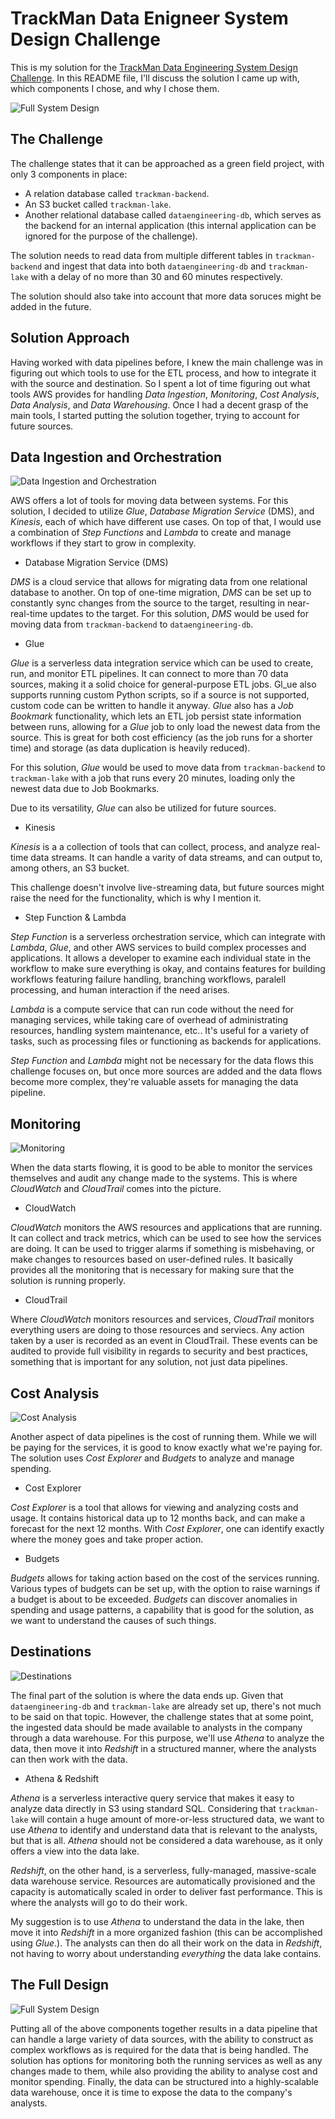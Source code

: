 # TrackMan Data Enigneer System Design Challenge

This is my solution for the [TrackMan Data Engineering System Design Challenge](http://designchallenge.trackmandata.com/). In this README file, I'll discuss the solution I came up with, which components I chose, and why I chose them.

![Full System Design](/images/01_Design_Full.jpg)

## The Challenge

The challenge states that it can be approached as a green field project, with only 3 components in place:

* A relation database called `trackman-backend`.
* An S3 bucket called `trackman-lake`.
* Another relational database called `dataengineering-db`, which serves as the backend for an internal application (this internal application can be ignored for the purpose of the challenge).

The solution needs to read data from multiple different tables in `trackman-backend` and ingest that data into both `dataengineering-db` and `trackman-lake` with a delay of no more than 30 and 60 minutes respectively.

The solution should also take into account that more data soruces might be added in the future.

## Solution Approach

Having worked with data pipelines before, I knew the main challenge was in figuring out which tools to use for the ETL process, and how to integrate it with the source and destination. So I spent a lot of time figuring out what tools AWS provides for handling _Data Ingestion_, _Monitoring_, _Cost Analysis_, _Data Analysis_, and _Data Warehousing_. Once I had a decent grasp of the main tools, I started putting the solution together, trying to account for future sources.

## Data Ingestion and Orchestration

![Data Ingestion and Orchestration](/images/02_Ingestion_and_Orchestration.jpg)

AWS offers a lot of tools for moving data between systems. For this solution, I decided to utilize _Glue_, _Database Migration Service_ (DMS), and _Kinesis_, each of which have different use cases. On top of that, I would use a combination of _Step Functions_ and _Lambda_ to create and manage workflows if they start to grow in complexity.

* Database Migration Service (DMS)

_DMS_ is a cloud service that allows for migrating data from one relational database to another. On top of one-time migration, _DMS_ can be set up to constantly sync changes from the source to the target, resulting in near-real-time updates to the target. For this solution, _DMS_ would be used for moving data from `trackman-backend` to `dataengineering-db`.

* Glue

_Glue_ is a serverless data integration service which can be used to create, run, and monitor ETL pipelines. It can connect to more than 70 data sources, making it a solid choice for general-purpose ETL jobs. Gl_ue also supports running custom Python scripts, so if a source is not supported, custom code can be written to handle it anyway. _Glue_ also has a _Job Bookmark_ functionality, which lets an ETL job persist state information between runs, allowing for a _Glue_ job to only load the newest data from the source. This is great for both cost efficiency (as the job runs for a shorter time) and storage (as data duplication is heavily reduced).

For this solution, _Glue_ would be used to move data from `trackman-backend` to `trackman-lake` with a job that runs every 20 minutes, loading only the newest data due to Job Bookmarks.

Due to its versatility, _Glue_ can also be utilized for future sources.

* Kinesis

_Kinesis_ is a a collection of tools that can collect, process, and analyze real-time data streams. It can handle a varity of data streams, and can output to, among others, an S3 bucket.

This challenge doesn't involve live-streaming data, but future sources might raise the need for the functionality, which is why I mention it.

* Step Function & Lambda

_Step Function_ is a serverless orchestration service, which can integrate with _Lambda_, _Glue_, and other AWS services to build complex processes and applications. It allows a developer to examine each individual state in the workflow to make sure everything is okay, and contains features for building workflows featuring failure handling, branching workflows, paralell processing, and human interaction if the need arises.

_Lambda_ is a compute service that can run code without the need for managing services, while taking care of overhead of administrating resources, handling system maintenance, etc.. It's useful for a variety of tasks, such as processing files or functioning as backends for applications.

_Step Function_ and _Lambda_ might not be necessary for the data flows this challenge focuses on, but once more sources are added and the data flows become more complex, they're valuable assets for managing the data pipeline.

## Monitoring

![Monitoring](/images/03_Monitoring.jpg)

When the data starts flowing, it is good to be able to monitor the services themselves and audit any change made to the systems. This is where _CloudWatch_ and _CloudTrail_ comes into the picture.

* CloudWatch

_CloudWatch_ monitors the AWS resources and applications that are running. It can collect and track metrics, which can be used to see how the services are doing. It can be used to trigger alarms if something is misbehaving, or make changes to resources based on user-defined rules. It basically provides all the monitoring that is necessary for making sure that the solution is running properly.

* CloudTrail

Where _CloudWatch_ monitors resources and services, _CloudTrail_ monitors everything users are doing to those resources and serviecs. Any action taken by a user is recorded as an event in CloudTrail. These events can be audited to provide full visibility in regards to security and best practices, something that is important for any solution, not just data pipelines.

## Cost Analysis

![Cost Analysis](/images/04_Cost_Analysis.jpg)

Another aspect of data pipelines is the cost of running them. While we will be paying for the services, it is good to know exactly what we're paying for. The solution uses _Cost Explorer_ and _Budgets_ to analyze and manage spending.

* Cost Explorer

_Cost Explorer_ is a tool that allows for viewing and analyzing costs and usage. It contains historical data up to 12 months back, and can make a forecast for the next 12 months. With _Cost Explorer_, one can identify exactly where the money goes and take proper action.

* Budgets

_Budgets_ allows for taking action based on the cost of the services running. Various types of budgets can be set up, with the option to raise warnings if a budget is about to be exceeded. _Budgets_ can discover anomalies in spending and usage patterns, a capability that is good for the solution, as we want to understand the causes of such things.

## Destinations

![Destinations](/images/05_Destinations.jpg)

The final part of the solution is where the data ends up. Given that `dataengineering-db` and `trackman-lake` are already set up, there's not much to be said on that topic. However, the challenge states that at some point, the ingested data should be made available to analysts in the company through a data warehouse. For this purpose, we'll use _Athena_ to analyze the data, then move it into _Redshift_ in a structured manner, where the analysts can then work with the data.

* Athena & Redshift

_Athena_ is a serverless interactive query service that makes it easy to analyze data directly in S3 using standard SQL. Considering that `trackman-lake` will contain a huge amount of more-or-less structured data, we want to use _Athena_ to identify and understand data that is relevant to the analysts, but that is all. _Athena_ should not be considered a data warehouse, as it only offers a view into the data lake.

_Redshift_, on the other hand, is a serverless, fully-managed, massive-scale data warehouse service. Resources are automatically provisioned and the capacity is automatically scaled in order to deliver fast performance. This is where the analysts will go to do their work.

My suggestion is to use _Athena_ to understand the data in the lake, then move it into _Redshift_ in a more organized fashion (this can be accomplished using _Glue_.). The analysts can then do all their work on the data in _Redshift_, not having to worry about understanding _everything_ the data lake contains.

## The Full Design

![Full System Design](/images/01_Design_Full.jpg)

Putting all of the above components together results in a data pipeline that can handle a large variety of data sources, with the ability to construct as complex workflows as is required for the data that is being handled. The solution has options for monitoring both the running services as well as any changes made to them, while also providing the ability to analyse cost and monitor spending. Finally, the data can be structured into a highly-scalable data warehouse, once it is time to expose the data to the company's analysts.